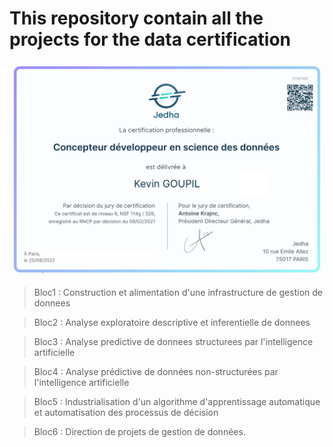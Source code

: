 # This repository contain all the projects for the data certification

<img src='certificat.png'>

> Bloc1 : Construction et alimentation d'une infrastructure de gestion de donnees

> Bloc2 : Analyse exploratoire descriptive et inferentielle de donnees

> Bloc3 : Analyse predictive de donnees structurees par l'intelligence artificielle

> Bloc4 : Analyse prédictive de données non-structurées par l'intelligence artificielle

> Bloc5 : Industrialisation d'un algorithme d'apprentissage automatique et automatisation des processus de décision

> Bloc6 : Direction de projets de gestion de données.
